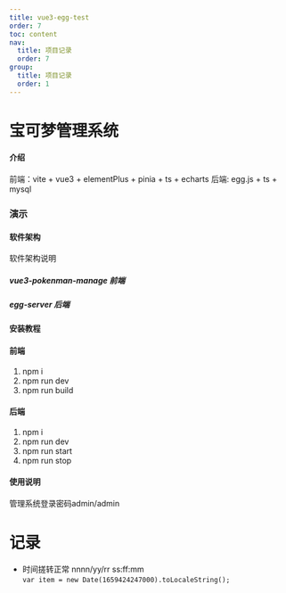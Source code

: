 ```yaml
---
title: vue3-egg-test
order: 7
toc: content
nav:
  title: 项目记录
  order: 7
group: 
  title: 项目记录
  order: 1
---
```


# 宝可梦管理系统

#### 介绍
前端：vite + vue3 + elementPlus + pinia + ts + echarts
后端: egg.js + ts + mysql

### 演示





#### 软件架构

软件架构说明
##### vue3-pokenman-manage 前端
##### egg-server 后端


#### 安装教程
#### 前端
1.    npm i
2.    npm run dev
3.    npm run build

#### 后端
1.    npm i
2.    npm run dev
3.    npm run start
4.    npm run stop
#### 使用说明
管理系统登录密码admin/admin



# 记录
 - 时间搓转正常 nnnn/yy/rr ss:ff:mm  
   `var item = new Date(1659424247000).toLocaleString();`